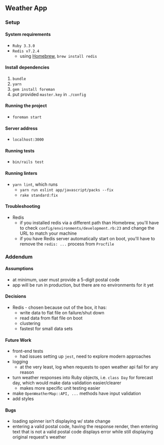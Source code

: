 ## Weather App
### Setup
#### System requirements
- `Ruby 3.3.0`
- `Redis v7.2.4`
    - using [Homebrew](https://brew.sh/), `brew install redis`

#### Install dependencies
1. `bundle`
2. `yarn`
3. `gem install foreman`
4. put provided `master.key` in `./config`

#### Running the project
- `foreman start`

#### Server address
- `localhost:3000`

#### Running tests
- `bin/rails test`

#### Running linters
- `yarn lint`, which runs 
    - `yarn run eslint app/javascript/packs --fix`
    - `rake standard:fix`

#### Troubleshooting
- Redis
  - if you installed redis via a different path than Homebrew, you'll have to check `config/environments/development.rb:23` and change the URL to match your machine
  - if you have Redis server automatically start on boot, you'll have to remove the `redis: ...` process from `Procfile`

### Addendum
#### Assumptions
- at minimum, user must provide a 5-digit postal code
- app will be run in production, but there are no environments for it yet

#### Decisions
- Redis - chosen because out of the box, it has:
  - write data to flat file on failure/shut down
  - read data from flat file on boot
  - clustering
  - fastest for small data sets

#### Future Work
- front-end tests
  - had issues setting up `jest`, need to explore modern approaches
- logging
  - at the very least, log when requests to open weather api fail for any reason
- turn weather responses into Ruby objects, i.e. `class Day` for forecast day, which would make data validation easier/clearer
  - makes more specific unit testing easier
- make `OpenWeatherMap::API, ...` methods have input validation
- add styles

#### Bugs
- loading spinner isn't displaying w/ state change
- entering a valid postal code, having the response render, then entering text that is not a valid postal code displays error while still displaying original request's weather
